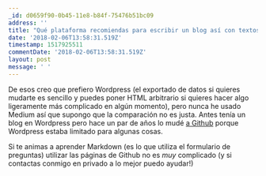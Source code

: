 ```yaml
---
_id: d0659f90-0b45-11e8-b84f-75476b51bc09
address: ''
title: "Qué plataforma recomiendas para escribir un blog así con textos como mis cuentos de forma sencilla sin saber mucha informatica? Blogger, wordpress, medium...? `^_^`"
date: '2018-02-06T13:58:31.519Z'
timestamp: 1517925511
commentDate: '2018-02-06T13:58:31.519Z'
layout: post
message: ' '
---
```


De esos creo que prefiero Wordpress (el exportado de datos si quieres mudarte es sencillo y puedes poner HTML arbitrario si quieres hacer algo ligeramente más complicado en algún momento), pero nunca he usado Medium así que supongo que la comparación no es justa. Antes tenía un blog en Wordpress pero hace un par de años lo mudé [a Github](https://pages.github.com/) porque Wordpress estaba limitado para algunas cosas. 

Si te animas a aprender Markdown (es lo que utiliza el formulario de preguntas) utilizar las páginas de Github no es *muy* complicado (y si contactas conmigo en privado a lo mejor puedo ayudar!)
